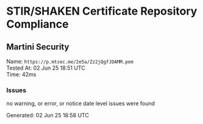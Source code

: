# STIR/SHAKEN Certificate Repository Compliance

## Martini Security

Name: `https://p.mtsec.me/2e5a/Zz2jQgfJDAMM.pem`\
Tested At: 02 Jun 25 18:51 UTC\
Time: 42ms

### Issues

no warning, or error, or notice date level issues were found

Generated: 02 Jun 25 18:58 UTC